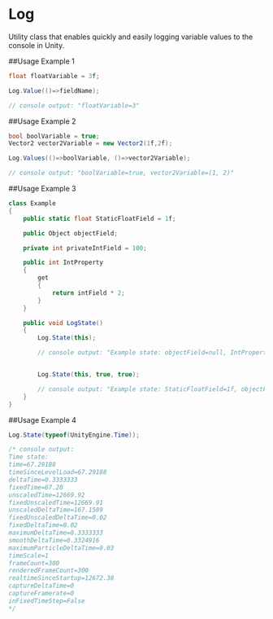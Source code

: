 # Log
Utility class that enables quickly and easily logging variable values to the console in Unity.

##Usage Example 1

```C#
float floatVariable = 3f;

Log.Value(()=>fieldName);

// console output: "floatVariable=3"
```

##Usage Example 2

```C#
bool boolVariable = true;
Vector2 vector2Variable = new Vector2(1f,2f);

Log.Values(()=>boolVariable, ()=>vector2Variable);

// console output: "boolVariable=true, vector2Variable=(1, 2)"
```

##Usage Example 3

```C#
class Example
{
	public static float StaticFloatField = 1f;

	public Object objectField;

	private int privateIntField = 100;

	public int IntProperty
	{
		get
		{
			return intField * 2;
		}
	}

	public void LogState()
	{
		Log.State(this);

		// console output: "Example state: objectField=null, IntProperty=200"


		Log.State(this, true, true);

		// console output: "Example state: StaticFloatField=1f, objectField=null, privateIntField=100, IntProperty=200"
	}
}
```

##Usage Example 4

```C#
Log.State(typeof(UnityEngine.Time));

/* console output:
Time state: 
time=67.29188
timeSinceLevelLoad=67.29188
deltaTime=0.3333333
fixedTime=67.28
unscaledTime=12669.92
fixedUnscaledTime=12669.91
unscaledDeltaTime=167.1589
fixedUnscaledDeltaTime=0.02
fixedDeltaTime=0.02
maximumDeltaTime=0.3333333
smoothDeltaTime=0.3324916
maximumParticleDeltaTime=0.03
timeScale=1
frameCount=300
renderedFrameCount=300
realtimeSinceStartup=12672.38
captureDeltaTime=0
captureFramerate=0
inFixedTimeStep=False
*/
```